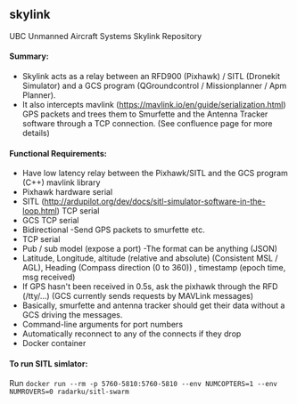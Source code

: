 ## skylink
UBC Unmanned Aircraft Systems Skylink Repository 

#### Summary: 
- Skylink acts as a relay between an RFD900 (Pixhawk) / SITL (Dronekit Simulator) and a GCS program (QGroundcontrol / Missionplanner / Apm Planner).
- It also intercepts mavlink (https://mavlink.io/en/guide/serialization.html) GPS packets and trees them to Smurfette and the Antenna Tracker software through a TCP connection. (See confluence page for more details)

#### Functional Requirements:
- Have low latency relay between the Pixhawk/SITL and the GCS program (C++) mavlink library
- Pixhawk hardware serial
- SITL (http://ardupilot.org/dev/docs/sitl-simulator-software-in-the-loop.html) TCP serial
- GCS TCP serial
- Bidirectional
-Send GPS packets to smurfette etc.
- TCP serial
- Pub / sub model (expose a port)
-The format can be anything (JSON)
- Latitude, Longitude, altitude (relative and absolute) (Consistent MSL / AGL), Heading (Compass direction (0 to 360)) , timestamp (epoch time, msg received)
- If GPS hasn't been received in 0.5s, ask the pixhawk through the RFD (/tty/...) (GCS currently sends requests by MAVLink messages)
- Basically, smurfette and antenna tracker should get their data without a GCS driving the messages.
- Command-line arguments for port numbers
- Automatically reconnect to any of the connects if they drop
- Docker container

#### To run SITL simlator:
Run `docker run --rm -p 5760-5810:5760-5810 --env NUMCOPTERS=1 --env NUMROVERS=0 radarku/sitl-swarm`
